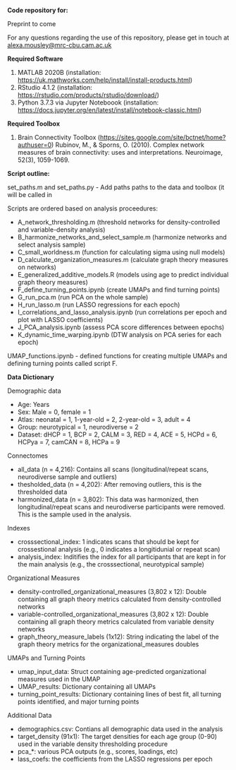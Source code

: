 **Code repository for:**

Preprint to come

For any questions regarding the use of this repository, please get in touch at alexa.mousley@mrc-cbu.cam.ac.uk

**Required Software**
1) MATLAB 2020B (installation: https://uk.mathworks.com/help/install/install-products.html)
2) RStudio 4.1.2 (installation: https://rstudio.com/products/rstudio/download/)
3) Python 3.7.3 via Jupyter Noteboook (installation: https://docs.jupyter.org/en/latest/install/notebook-classic.html)

**Required Toolbox**
1) Brain Connectivity Toolbox (https://sites.google.com/site/bctnet/home?authuser=0)
Rubinov, M., & Sporns, O. (2010). Complex network measures of brain connectivity: uses and interpretations. Neuroimage, 52(3), 1059-1069.

**Script outline:**

set_paths.m and set_paths.py - Add paths paths to the data and toolbox (it will be called in 

Scripts are ordered based on analysis proceedures:
- A_network_thresholding.m                 (threshold networks for density-controlled and variable-density analysis)
- B_harmonize_networks_and_select_sample.m (harmonize networks and select analysis sample)
- C_small_worldness.m                      (function for calculating sigma using null models)
- D_calculate_organization_measures.m      (calculate graph theory measures on networks)
- E_generalized_additive_models.R          (models using age to predict individual graph theory measures)
- F_define_turning_points.ipynb            (create UMAPs and find turning points)
- G_run_pca.m                              (run PCA on the whole sample)
- H_run_lasso.m                            (run LASSO regressions for each epoch)
- I_correlations_and_lasso_analysis.ipynb  (run correlations per epoch and plot with LASSO coefficients)
- J_PCA_analysis.ipynb                     (assess PCA score differences between epochs)
- K_dynamic_time_warping.ipynb             (DTW analysis on PCA series for each epoch)

UMAP_functions.ipynb - defined functions for creating multiple UMAPs and defining turning points called script F.

**Data Dictionary**

Demographic data
- Age: Years
- Sex: Male = 0, female = 1
- Atlas: neonatal = 1, 1-year-old = 2, 2-year-old = 3, adult = 4
- Group: neurotypical = 1, neurodiverse = 2
- Dataset: dHCP = 1, BCP = 2, CALM = 3, RED = 4, ACE = 5, HCPd = 6, HCPya = 7, camCAN = 8, HCPa = 9

Connectomes
- all_data (n = 4,216): Contains all scans (longitudinal/repeat scans, neurodiverse sample and outliers)
- thesholded_data (n = 4,202): After removing outliers, this is the thresholded data 
- harmonized_data (n = 3,802): This data was harmonized, then longitudinal/repeat scans and neurodiverse participants were removed. This is the sample used in the analysis.

Indexes
- crosssectional_index: 1 indicates scans that should be kept for crossestional analysis (e.g., 0 indicates a longitidunial or repeat scan)
- analysis_index: Inditifies the index for all participants that are kept in for the main analysis (e.g., the crosssectional, neurotypical sample)

Organizational Measures
- density-controlled_organizational_measures (3,802 x 12): Double containing all graph theory metrics calculated from density-controlled networks
- variable-controlled_organizational_measures (3,802 x 12): Double containing all graph theory metrics calculated from variable density networks
- graph_theory_measure_labels (1x12): String indicating the label of the graph theory metrics for the organizational_measures doubles

UMAPs and Turning Points
- umap_input_data: Struct containing age-predicted organizational measures used in the UMAP 
- UMAP_results: Dictionary containing all UMAPs 
- turning_point_results: Dictionary containing lines of best fit, all turning points identified, and major turning points 

Additional Data
- demographics.csv: Contians all demographic data used in the analysis
- target_density (91x1): The target densities for each age group (0-90) used in the variable density thresholding procedure 
- pca_*: various PCA outputs (e.g., scores, loadings, etc)
- lass_coefs: the coefficients from the LASSO regressions per epoch



